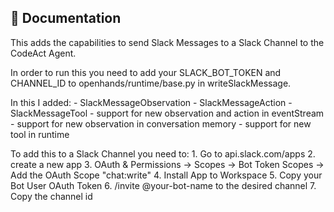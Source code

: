 ## 📖 Documentation

This adds the capabilities to send Slack Messages to a Slack Channel to the CodeAct Agent.

In order to run this you need to add your SLACK_BOT_TOKEN and CHANNEL_ID to openhands/runtime/base.py in writeSlackMessage.

In this I added:
    - SlackMessageObservation
    - SlackMessageAction
    - SlackMessageTool
    - support for new observation and action in eventStream
    - support for new observation in conversation memory
    - support for new tool in runtime

To add this to a Slack Channel you need to:
    1. Go to api.slack.com/apps
    2. create a new app
    3. OAuth & Permissions -> Scopes -> Bot Token Scopes -> Add the OAuth Scope "chat:write"
    4. Install App to Workspace
    5. Copy your Bot User OAuth Token
    6. /invite @your-bot-name to the desired channel
    7. Copy the channel id
